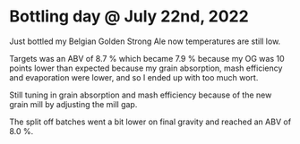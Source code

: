# Bottling day @ July 22nd, 2022

Just bottled my Belgian Golden Strong Ale now temperatures are still low.

Targets was an ABV of 8.7 % which became 7.9 % because my OG was 10 points
lower than expected because my grain absorption, mash efficiency and
evaporation were lower, and so I ended up with too much wort.

Still tuning in grain absorption and mash efficiency because of the new
grain mill by adjusting the mill gap.

The split off batches went a bit lower on final gravity and reached an
ABV of 8.0 %.
